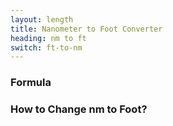 ```yaml
---
layout: length
title: Nanometer to Foot Converter
heading: nm to ft
switch: ft-to-nm
---
```


<script>
  selectInput[0].selected = true
  selectOutput[5].selected = true
</script>

### Formula
<p id="formula"></p>

### How to Change nm to Foot?
